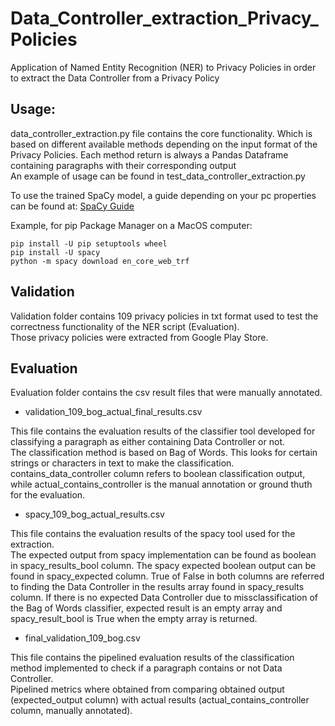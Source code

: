 # Data_Controller_extraction_Privacy_Policies
Application of Named Entity Recognition (NER) to Privacy Policies in order to extract the Data Controller from a Privacy Policy

## Usage:
data_controller_extraction.py file contains the core functionality. Which is based on different available methods depending on the input format of the Privacy Policies. Each method return is always a Pandas Dataframe containing paragraphs with their corresponding output<br>
An example of usage can be found in test_data_controller_extraction.py

To use the trained SpaCy model, a guide depending on your pc properties can be found at: [SpaCy Guide](https://spacy.io/usage)

Example, for pip Package Manager on a MacOS computer:

`pip install -U pip setuptools wheel`<br>
`pip install -U spacy`<br>
`python -m spacy download en_core_web_trf`<br>


## Validation
Validation folder contains 109 privacy policies in txt format used to test the correctness functionality of the NER script (Evaluation). <br>
Those privacy policies were extracted from Google Play Store.

## Evaluation
Evaluation folder contains the csv result files that were manually annotated.<br>

- validation_109_bog_actual_final_results.csv<br>

This file contains the evaluation results of the classifier tool developed for classifying a paragraph as either containing Data Controller or not.<br>
The classification method is based on Bag of Words. This looks for certain strings or characters in text to make the classification.<br>
contains_data_controller column refers to boolean classification output, while actual_contains_controller is the manual annotation or ground thuth for the evaluation.

- spacy_109_bog_actual_results.csv<br>

This file contains the evaluation results of the spacy tool used for the extraction.<br>
The expected output from spacy implementation can be found as boolean in spacy_results_bool column. The spacy expected boolean output can be found in spacy_expected column. True of False in both columns are referred to finding the Data Controller in the results array found in spacy_results column.
If there is no expected Data Controller due to missclassification of the Bag of Words classifier, expected result is an empty array and spacy_result_bool is True when the empty array is returned.

- final_validation_109_bog.csv<br>

This file contains the pipelined evaluation results of the classification method implemented to check if a paragraph contains or not Data Controller.<br>
Pipelined metrics where obtained from comparing obtained output (expected_output column) with actual results (actual_contains_controller column, manually annotated).<br>
